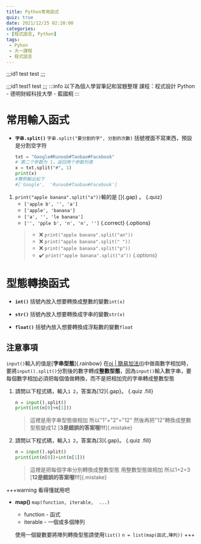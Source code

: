 ```yaml
---
title: Python常用函式
quiz: true
date: 2021/12/25 02:20:00
categories:
- [程式語言, Python]
tags:
 - Pyhon
 - 大一課程
 - 程式語言
---
```

;;;id1 test
test
;;;

;;;id1 test1
test
;;;
:::info
以下為個人學習筆記和習題整理
課程：程式設計 Python - 德明財經科技大學 - 藍國桐
:::

# 常用輸入函式
- **`字串.split()`**
	`字串.split("要分割的字", 分割的次數)`
	括號裡面不寫東西，預設是分割空字符
    ```python
	txt = "Google#Runoob#Taobao#Facebook"
	# 第二个参数为 1，返回两个参数列表
	x = txt.split("#", 1)
	print(x)
	#實例輸出如下
	#['Google',  'Runoob#Taobao#Facebook']
    ```

1. `print("apple banana".split("a"))`輸的是 []{.gap} 。 {.quiz}
    - `['apple b', '', 'a']`
    - `['apple', 'banana']`
    - `['a', '', 'le banana']`
    - `['', 'pple b', 'n', 'n', '']` {.correct}
{.options}
	> - :x: `print("apple banana".split("an"))`
    > - :x: `print("apple banana".split(" "))`
    > - :x: `print("apple banana".split("p"))`
    > - :heavy_check_mark: `print("apple banana".split("a"))`
    > {.options}

# 型態轉換函式

- **`int()`**
  括號內放入想要轉換成整數的變數`int(x)`
  
- **`str()`**
  括號內放入想要轉換成字串的變數`str(x)`
  
- **`float()`**
  括號內放入想要轉換成浮點數的變數`float`

## 注意事項
`input()`輸入的值是[**字串型態**]{.rainbow}
在[oj | 簡易加法(I)](https://sao.dsmynas.com:1100/problem/0002)中做兩數字相加時，要將`input().split()`分割後的數字轉成**整數型態**，因為`input()`輸入數字串，要每個數字相加必須把每個值做轉換，而不是把相加完的字串轉成整數型態

1. 請問以下程式碼，輸入`1 2`，答案為[12]{.gap}。 {.quiz .fill}
    ```python
    n = input().split()
    print(int(n[0]+n[1]))
    ```
    >這裡是用字串型態做相加
    >所以"1"+"2"="12"
    >然後再把"12"轉換成整數型態變成12 
    >[**3是錯誤的答案喔!!!**]{.mistake}
    
2. 請問以下程式碼，輸入`1 2`，答案為[3]{.gap}。 {.quiz .fill}
    ```python
    n = input().split()
    print(int(n[0])+int(n[1]))
    ```
    >這裡是把每個字串分別轉換成整數型態
    >用整數型態做相加
    >所以1+2=3
    >[**12是錯誤的答案喔!!!**]{.mistake}

+++warning 看得懂就用吧
- **map()**
	`map(function, iterable,  ...)`
	-   function - 函式
	-   iterable - 一個或多個陣列

  使用一個變數要將陣列轉換型態請使用`list()`
  `n = list(map(函式,陣列))`
+++